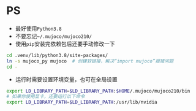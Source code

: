 # PS

- 最好使用`Python3.8`
- 不要忘记`~/.mujoco/mujoco210/`
- 使用`pip`安装完依赖包后还要手动修改一下

```sh
cd .venv/lib/python3.8/site-packages/
ln -s mujoco_py mujoco  # 创建软链接，解决“import mujoco”报错问题
cd -
```

- 运行时需要设置环境变量，也可在全局设置

```sh
export LD_LIBRARY_PATH=$LD_LIBRARY_PATH:$HOME/.mujoco/mujoco210/bin
# 如果你使用显卡，还要运行以下命令
export LD_LIBRARY_PATH=$LD_LIBRARY_PATH:/usr/lib/nvidia
```
